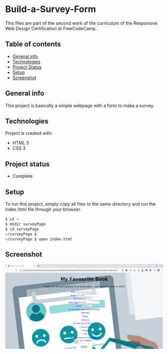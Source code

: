 # Build-a-Survey-Form
This files are part of the second work of the curriculum of the Responsive Web Design Certification at FreeCodeCamp.

## Table of contents
* [General info](#general-info)
* [Technologies](#technologies)
* [Project Status](#project-status)
* [Setup](#setup)
* [Screenshot](#screenshot)

## General info
This project is basically a simple webpage with a form to make a survey.
	
## Technologies
Project is created with:
* HTML 5
* CSS 3

## Project status
* Complete
	
## Setup
To run this project, simply copy all files to the same directory and run the index.html file through your browser.

```
$ cd ~
$ mkdir surveyPage
$ cd surveyPage
~/surveyPage $
~/surveyPage $ open index.html
```

## Screenshot
![Alt text](/survey-screenShot.png?raw=true)


